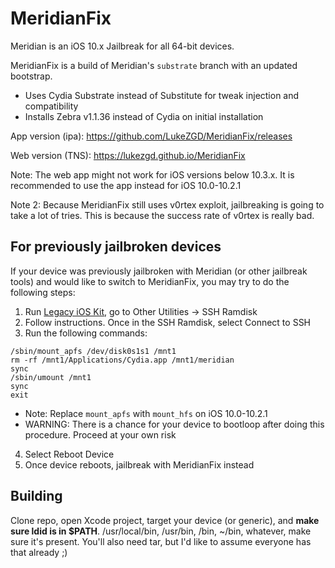 # MeridianFix
Meridian is an iOS 10.x Jailbreak for all 64-bit devices.

MeridianFix is a build of Meridian's `substrate` branch with an updated bootstrap.

- Uses Cydia Substrate instead of Substitute for tweak injection and compatibility
- Installs Zebra v1.1.36 instead of Cydia on initial installation

App version (ipa): https://github.com/LukeZGD/MeridianFix/releases

Web version (TNS): https://lukezgd.github.io/MeridianFix

Note: The web app might not work for iOS versions below 10.3.x. It is recommended to use the app instead for iOS 10.0-10.2.1

Note 2: Because MeridianFix still uses v0rtex exploit, jailbreaking is going to take a lot of tries. This is because the success rate of v0rtex is really bad.

## For previously jailbroken devices
If your device was previously jailbroken with Meridian (or other jailbreak tools) and would like to switch to MeridianFix, you may try to do the following steps:

1. Run [Legacy iOS Kit](https://github.com/LukeZGD/Legacy-iOS-Kit), go to Other Utilities -> SSH Ramdisk
1. Follow instructions. Once in the SSH Ramdisk, select Connect to SSH
1. Run the following commands:
```
/sbin/mount_apfs /dev/disk0s1s1 /mnt1
rm -rf /mnt1/Applications/Cydia.app /mnt1/meridian
sync
/sbin/umount /mnt1
sync
exit
```
- Note: Replace `mount_apfs` with `mount_hfs` on iOS 10.0-10.2.1
- WARNING: There is a chance for your device to bootloop after doing this procedure. Proceed at your own risk
4. Select Reboot Device
5. Once device reboots, jailbreak with MeridianFix instead

## Building

Clone repo, open Xcode project, target your device (or generic), and **make sure ldid is in $PATH**. /usr/local/bin, /usr/bin, /bin, ~/bin, whatever, make sure it's present. You'll also need tar, but I'd like to assume everyone has that already ;)
